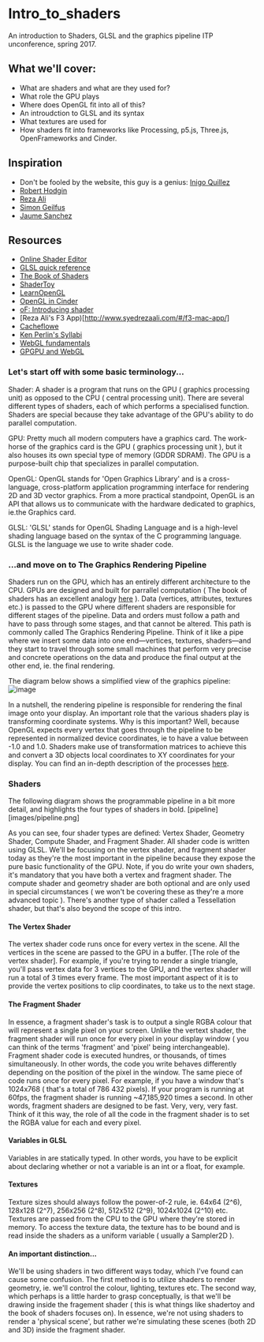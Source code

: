 # Intro_to_shaders
An introduction to Shaders, GLSL and the graphics pipeline ITP unconference, spring 2017. 

## What we'll cover:
- What are shaders and what are they used for?
- What role the GPU plays
- Where does OpenGL fit into all of this?
- An introudction to GLSL and its syntax
- What textures are used for
- How shaders fit into frameworks like Processing, p5.js, Three.js, OpenFrameworks and Cinder.

## Inspiration
 - Don't be fooled by the website, this guy is a genius: [Inigo Quillez](http://iquilezles.org/)
 - [Robert Hodgin](http://roberthodgin.com/)
 - [Reza Ali](http://www.syedrezaali.com/)
 - [Simon Geilfus](http://www.simongeilfus.com/)
 - [Jaume Sanchez](https://www.clicktorelease.com/)
 
## Resources
- [Online Shader Editor](http://editor.thebookofshaders.com/)
- [GLSL quick reference](https://www.khronos.org/files/opengl-quick-reference-card.pdf)
- [The Book of Shaders](http://thebookofshaders.com/)
- [ShaderToy](https://www.shadertoy.com/)
- [LearnOpenGL](https://learnopengl.com/)
- [OpenGL in Cinder](https://libcinder.org/docs/guides/opengl/index.html)
- [oF: Introducing shader](http://openframeworks.cc/ofBook/chapters/shaders.html)
- [Reza Ali's F3 App)[http://www.syedrezaali.com/#/f3-mac-app/]
- [Cacheflowe](https://github.com/cacheflowe/creative-coding-class-notes/blob/master/creative-coding-overview.md)
- [Ken Perlin's Syllabi](http://mrl.nyu.edu/~perlin/#classes)
- [WebGL fundamentals](http://webglfundamentals.org/webgl/lessons/webgl-shaders-and-glsl.html)
- [GPGPU and WebGL](http://www.vizitsolutions.com/portfolio/webgl/gpgpu/)


### Let's start off with some basic terminology...

Shader:
A shader is a program that runs on the GPU ( graphics processing unit) as opposed to the CPU ( central processing unit).  There are several different types of shaders, each of which performs a specialised function.  Shaders are special because they take advantage of the GPU's ability to do parallel computation.

GPU:
Pretty much all modern computers have a graphics card.  The work-horse of the graphics card is the GPU ( graphics processing unit ), but it also houses its own special type of memory (GDDR SDRAM).  The GPU is a purpose-built chip that specializes in parallel computation.

OpenGL:
OpenGL stands for 'Open Graphics Library' and is a cross-language, cross-platform application programming interface for rendering 2D and 3D vector graphics. From a more practical standpoint, OpenGL is an API that allows us to communicate with the hardware dedicated to graphics, ie.the Graphics card.

GLSL:
'GLSL' stands for OpenGL Shading Language and is a high-level shading language based on the syntax of the C programming language.  GLSL is the language we use to write shader code.

### ...and move on to The Graphics Rendering Pipeline
Shaders run on the GPU, which has an entirely different architecture to the CPU.  GPUs are designed and built for parrallel computation ( The book of shaders has an excellent analogy [here](http://thebookofshaders.com/01/) ).
Data (vertices, attributes, textures etc.) is passed to the GPU where different shaders are responsible for different stages of the pipeline. Data and orders must follow a path and have to pass through some stages, and that cannot be altered. This path is commonly called The Graphics Rendering Pipeline. Think of it like a pipe where we insert some data into one end—vertices, textures, shaders—and they start to travel through some small machines that perform very precise and concrete operations on the data and produce the final output at the other end, ie. the final rendering.

The diagram below shows a simplified view of the graphics pipeline:
![image](http://romain.vergne.free.fr/teaching/IS/imgs03/pipeline-v4.png)

In a nutshell, the rendering pipeline is responsible for rendering the final image onto your display.  An important role that the various shaders play is transforming coordinate systems. Why is this important? Well, because OpenGL expects every vertex that goes through the pipeline to be represented in normalized device coordinates, ie to have a value between -1.0 and 1.0. Shaders make use of transformation matrices to achieve this and convert a 3D objects local coordinates to XY coordinates for your display.  You can find an in-depth description of the processes [here](https://learnopengl.com/#!Getting-started/Coordinate-Systems).

### Shaders

The following diagram shows the programmable pipeline in a bit more detail, and highlights the four types of shaders in bold.
[pipeline][images/pipeline.png]

As you can see, four shader types are defined: Vertex Shader, Geometry Shader, Compute Shader, and Fragment Shader.  All shader code is written using GLSL.  We'll be focusing on the vertex shader, and fragment shader today as they're the most important in the pipeline because they expose the pure basic functionality of the GPU.  Note, if you do write your own shaders, it's mandatory that you have both a vertex and fragment shader.  The compute shader and geometry shader are both optional and are only used in special circumstances ( we won't be covering these as they're a more advanced topic ).  There's another type of shader called a Tessellation shader, but that's also beyond the scope of this intro.

#### The Vertex Shader
The vertex shader code runs once for every vertex in the scene. All the vertices in the scene are passed to the GPU in a buffer. [The role of the vertex shader]. For example, if you're trying to render a single triangle, you'll pass vertex data for 3 vertices to the GPU, and the vertex shader will run a total of 3 times every frame. The most important aspect of it is to provide the vertex positions to clip coordinates, to take us to the next stage.

#### The Fragment Shader
In essence, a fragment shader's task is to output a single RGBA colour that will represent a single pixel on your screen.  Unlike the vertext shader, the fragment shader will run once for every pixel in your display window ( you can think of the terms 'fragment' and 'pixel' being interchangeable). Fragment shader code is executed hundres, or thousands, of times simultaneously. In other words, the code you write behaves differently depending on the position of the pixel in the window. The same piece of code runs once for every pixel.  For example, if you have a window that's 1024x768 ( that's a total of 786 432 pixels). If your program is running at 60fps, the fragment shader is running ~47,185,920 times a second. In other words, fragment shaders are designed to be fast. Very, very, very fast.  Think of it this way, the role of all the code in the fragment shader is to set the RGBA value for each and every pixel.


#### Variables in GLSL
Variables in are statically typed. In other words, you have to be explicit about declaring whether or not a variable is an int or a float, for example.


#### Textures
Texture sizes should always follow the power-of-2 rule, ie. 64x64 (2^6), 128x128 (2^7), 256x256 (2^8), 512x512 (2^9), 1024x1024 (2^10) etc.  Textures are passed from the CPU to the GPU where they're stored in memory. To access the texture data, the texture has to be bound and is read inside the shaders as a uniform variable ( usually a Sampler2D ).

#### An important distinction...
We'll be using shaders in two different ways today, which I've found can cause some confusion.  The first method is to utilize shaders to render geometry, ie. we'll control the colour, lighting, textures etc.  The second way, which perhaps is a little harder to grasp conceptually, is that we'll be drawing inside the fragement shader ( this is what things like shadertoy and the book of shaders focuses on).  In essence, we're not using shaders to render a 'physical scene', but rather we're simulating these scenes (both 2D and 3D) inside the fragment shader.

